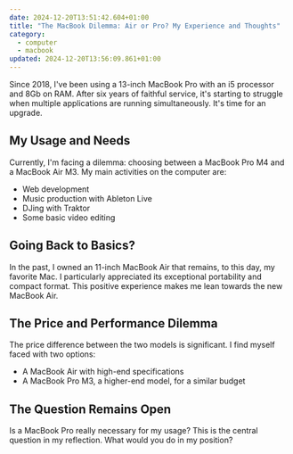 ```yaml
---
date: 2024-12-20T13:51:42.604+01:00
title: "The MacBook Dilemma: Air or Pro? My Experience and Thoughts"
category:
  - computer
  - macbook
updated: 2024-12-20T13:56:09.861+01:00
---
```


Since 2018, I've been using a 13-inch MacBook Pro with an i5 processor and 8Gb on RAM. After six years of faithful service, it's starting to struggle when multiple applications are running simultaneously. It's time for an upgrade.
## My Usage and Needs
Currently, I'm facing a dilemma: choosing between a MacBook Pro M4 and a MacBook Air M3. My main activities on the computer are:
- Web development
- Music production with Ableton Live
- DJing with Traktor
- Some basic video editing
## Going Back to Basics?
In the past, I owned an 11-inch MacBook Air that remains, to this day, my favorite Mac. I particularly appreciated its exceptional portability and compact format. This positive experience makes me lean towards the new MacBook Air.
## The Price and Performance Dilemma
The price difference between the two models is significant. I find myself faced with two options:
- A MacBook Air with high-end specifications
- A MacBook Pro M3, a higher-end model, for a similar budget
## The Question Remains Open
Is a MacBook Pro really necessary for my usage? This is the central question in my reflection. What would you do in my position?

